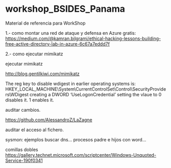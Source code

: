 # workshop_BSIDES_Panama
Material de referencia para WorkShop

1.- como montar una red de ataque y defensa en Azure gratis: 
https://medium.com/@kamran.bilgrami/ethical-hacking-lessons-building-free-active-directory-lab-in-azure-6c67a7eddd7f

2.- como ejecutar mimikatz


ejecutar mimikatz


http://blog.gentilkiwi.com/mimikatz




The reg key to disable wdigest in earlier operating systems is: HKEY_LOCAL_MACHINE\System\CurrentControlSet\Control\SecurityProviders\WDigest creating a DWORD ‘UseLogonCredential’ setting the vlaue to 0 disables it. 1 enables it.

auditar cambios.

https://github.com/AlessandroZ/LaZagne

auditar el acceso al fichero.

sysmon: ejemplos buscar dns... procesos padre e hijos con word...


comillas dobles
https://gallery.technet.microsoft.com/scriptcenter/Windows-Unquoted-Service-190f0341

